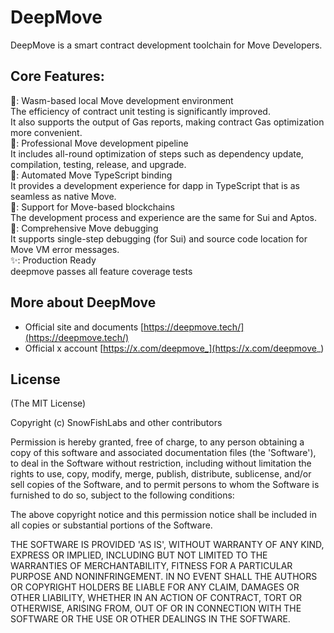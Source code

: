# DeepMove

DeepMove is a smart contract development toolchain for Move Developers.

## Core Features:
🚀: Wasm-based local Move development environment  
The efficiency of contract unit testing is significantly improved.   
It also supports the output of Gas reports, making contract Gas optimization more convenient.  
🦄: Professional Move development pipeline  
It includes all-round optimization of steps such as dependency update, compilation, testing, release, and upgrade.  
💼: Automated Move TypeScript binding  
It provides a development experience for dapp in TypeScript that is as seamless as native Move.  
👟: Support for Move-based blockchains  
The development process and experience are the same for Sui and Aptos.  
🌳: Comprehensive Move debugging  
It supports single-step debugging (for Sui) and source code location for Move VM error messages.  
✨: Production Ready  
deepmove passes all feature coverage tests  

## More about DeepMove
* Official site and documents [https://deepmove.tech/](https://deepmove.tech/)  
* Official x account [https://x.com/deepmove_](https://x.com/deepmove_)  

## License

(The MIT License)

Copyright (c) SnowFishLabs and other contributors

Permission is hereby granted, free of charge, to any person obtaining
a copy of this software and associated documentation files (the
'Software'), to deal in the Software without restriction, including
without limitation the rights to use, copy, modify, merge, publish,
distribute, sublicense, and/or sell copies of the Software, and to
permit persons to whom the Software is furnished to do so, subject to
the following conditions:

The above copyright notice and this permission notice shall be
included in all copies or substantial portions of the Software.

THE SOFTWARE IS PROVIDED 'AS IS', WITHOUT WARRANTY OF ANY KIND,
EXPRESS OR IMPLIED, INCLUDING BUT NOT LIMITED TO THE WARRANTIES OF
MERCHANTABILITY, FITNESS FOR A PARTICULAR PURPOSE AND NONINFRINGEMENT.
IN NO EVENT SHALL THE AUTHORS OR COPYRIGHT HOLDERS BE LIABLE FOR ANY
CLAIM, DAMAGES OR OTHER LIABILITY, WHETHER IN AN ACTION OF CONTRACT,
TORT OR OTHERWISE, ARISING FROM, OUT OF OR IN CONNECTION WITH THE
SOFTWARE OR THE USE OR OTHER DEALINGS IN THE SOFTWARE.
